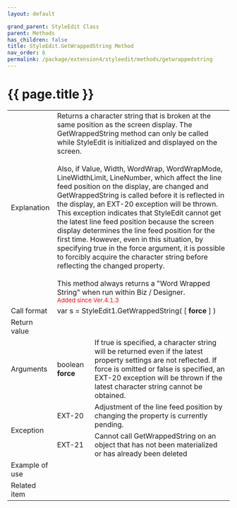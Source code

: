 ```yaml
---
layout: default

grand_parent: StyleEdit Class
parent: Methods
has_children: false
title: StyleEdit.GetWrappedString Method
nav_order: 6
permalink: /package/extension4/styleedit/methods/getwrappedstring
---
```

# {{ page.title }}

<table>
  <tr>
    <td>Explanation</td>
    <td colspan="2">Returns a character string that is broken at the same position as the screen display. The GetWrappedString method can only be called while StyleEdit is initialized and displayed on the screen.<br><br>Also, if Value, Width, WordWrap, WordWrapMode, LineWidthLimit, LineNumber, which affect the line feed position on the display, are changed and GetWrappedString is called before it is reflected in the display, an EXT-20 exception will be thrown. This exception indicates that StyleEdit cannot get the latest line feed position because the screen display determines the line feed position for the first time. However, even in this situation, by specifying true in the force argument, it is possible to forcibly acquire the character string before reflecting the changed property.<br><br>This method always returns a "Word Wrapped String" when run within Biz / Designer.<br><small><span style="color:red">Added since Ver.4.1.3</span></small></td>
  </tr>
  <tr>
    <td>Call format</td>
    <td colspan="2">var s = StyleEdit1.GetWrappedString( [ <b>force</b> ] )</td>
  </tr>
  <tr>
    <td>Return value</td>
    <td colspan="2"></td>
  </tr>  
  <tr>
    <td>Arguments</td>
    <td>boolean <b>force</b></td>
    <td>If true is specified, a character string will be returned even if the latest property settings are not reflected. If force is omitted or false is specified, an EXT-20 exception will be thrown if the latest character string cannot be obtained.</td>
  </tr>
  <tr>
    <td rowspan="2">Exception</td>
    <td>EXT-20</td>
    <td>Adjustment of the line feed position by changing the property is currently pending.</td>
  </tr>
  <tr>
    <td>EXT-21</td>
    <td>Cannot call GetWrappedString on an object that has not been materialized or has already been deleted</td>
  </tr>
  <tr>
    <td>Example of use</td>
    <td colspan="2"><code><pre>
    </pre></code></td>
  </tr>
  <tr>
    <td>Related item</td>
    <td colspan="2"></td>
  </tr>
</table>